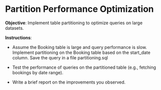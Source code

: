 # Partition Performance Optimization

**Objective**: Implement table partitioning to optimize queries on large datasets.

**Instructions**:

- Assume the Booking table is large and query performance is slow. Implement partitioning on the Booking table based on the start_date column. Save the query in a file partitioning.sql

- Test the performance of queries on the partitioned table (e.g., fetching bookings by date range).

- Write a brief report on the improvements you observed.
